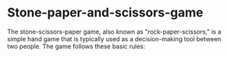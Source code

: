 # Stone-paper-and-scissors-game 
The stone-scissors-paper game, also known as "rock-paper-scissors," is a simple hand game that is typically used as a decision-making tool between two people. The game follows these basic rules:
